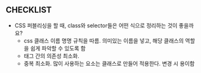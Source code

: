 ## CHECKLIST
* CSS 퍼블리싱을 할 때, class와 selector들은 어떤 식으로 정리하는 것이 좋을까요?
	* css 클래스 이름 명명 규칙을 따름. 의미있는 이름을 넣고, 해당 클래스의 역할을 쉽게 파악할 수 있도록 함
	* 태그 간의 의존성 최소화.
	* 중복 최소화. 많이 사용하는 요소는 클래스로 만들어 적용한다. 변경 시 용이함